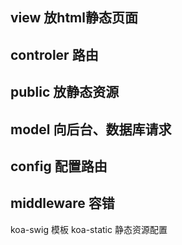## view 放html静态页面
## controler 路由
## public 放静态资源
## model 向后台、数据库请求
## config 配置路由
## middleware 容错

koa-swig 模板
koa-static 静态资源配置
